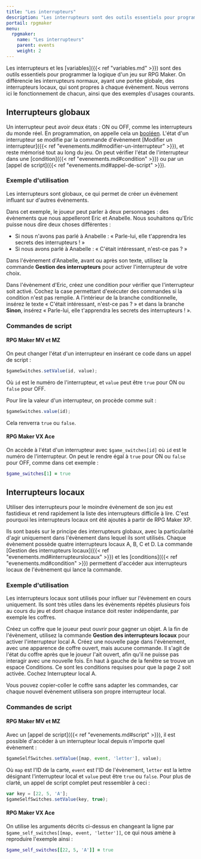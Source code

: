 ```yaml
---
title: "Les interrupteurs"
description: "Les interrupteurs sont des outils essentiels pour programmer la logique d'un jeu sur RPG Maker. Nous verrons ici leur fonctionnement ainsi que des exemples d'utilisation."
portail: rpgmaker
menu:
  rpgmaker:
    name: "Les interrupteurs"
    parent: events
    weight: 2
---
```


Les interrupteurs et les [variables]({{< ref "variables.md" >}}) sont des outils essentiels pour programmer la logique d'un jeu sur RPG Maker. On différencie les interrupteurs normaux, ayant une portée globale, des interrupteurs locaux, qui sont propres à chaque évènement. Nous verrons ici le fonctionnement de chacun, ainsi que des exemples d'usages courants.

## Interrupteurs globaux

Un interrupteur peut avoir deux états : ON ou OFF, comme les interrupteurs du monde réel. En programmation, on appelle cela un [booléen](https://fr.wikipedia.org/wiki/Bool%C3%A9en). L'état d'un interrupteur se modifie par la commande d'évènement [Modifier un interrupteur]({{< ref "evenements.md#modifier-un-interrupteur" >}}), et reste mémorisé tout au long du jeu. On peut vérifier l'état de l'interrupteur dans une [condition]({{< ref "evenements.md#condition" >}}) ou par un [appel de script]({{< ref "evenements.md#appel-de-script" >}}).

### Exemple d'utilisation

Les interrupteurs sont globaux, ce qui permet de créer un évènement influant sur d'autres évènements.

Dans cet exemple, le joueur peut parler à deux personnages : des évènements que nous appelleront Eric et Anabelle. Nous souhaitons qu'Eric puisse nous dire deux choses différentes :

- Si nous n'avons pas parlé à Anabelle : « Parle-lui, elle t'apprendra les secrets des interrupteurs ! »
- Si nous avons parlé à Anabelle : « C'était intéressant, n'est-ce pas ? »

Dans l'évènement d'Anabelle, avant ou après son texte, utilisez la commande **Gestion des interrupteurs** pour activer l'interrupteur de votre choix.

Dans l'évènement d'Eric, créez une condition pour vérifier que l'interrupteur soit activé. Cochez la case permettant d'exécuter des commandes si la condition n'est pas remplie. A l'intérieur de la branche conditionnelle, insérez le texte « C'était intéressant, n'est-ce pas ? » et dans la branche **Sinon**, insérez « Parle-lui, elle t'apprendra les secrets des interrupteurs ! ».

### Commandes de script

#### RPG Maker MV et MZ

On peut changer l'état d'un interrupteur en insérant ce code dans un appel de script :

```js
$gameSwitches.setValue(id, value);
```

Où `id` est le numéro de l'interrupteur, et `value` peut être `true` pour ON ou `false` pour OFF.

Pour lire la valeur d'un interrupteur, on procède comme suit :

```js
$gameSwitches.value(id);
```

Cela renverra `true` ou `false`.

#### RPG Maker VX Ace

On accède à l'état d'un interrupteur avec `$game_switches[id]` où `id` est le numéro de l'interrupteur. On peut le rendre égal à `true` pour ON ou `false` pour OFF, comme dans cet exemple :

```ruby
$game_switches[1] = true
```

## Interrupteurs locaux

Utiliser des interrupteurs pour le moindre évènement de son jeu est fastidieux et rend rapidement la liste des interrupteurs difficile à lire. C'est pourquoi les interrupteurs locaux ont été ajoutés à partir de RPG Maker XP.

Ils sont basés sur le principe des interrupteurs globaux, avec la particularité d'agir uniquement dans l'évènement dans lequel ils sont utilisés. Chaque évènement possède quatre interrupteurs locaux A, B, C et D. La commande [Gestion des interrupteurs locaux]({{< ref "evenements.md#interrupteurslocaux" >}}) et les [conditions]({{< ref "evenements.md#condition" >}}) permettent d'accéder aux interrupteurs locaux de l'évènement qui lance la commande.

### Exemple d'utilisation

Les interrupteurs locaux sont utilisés pour influer sur l'évènement en cours uniquement. Ils sont très utiles dans les évènements répétés plusieurs fois au cours du jeu et dont chaque instance doit rester indépendante, par exemple les coffres.

Créez un coffre que le joueur peut ouvrir pour gagner un objet. A la fin de l'évènement, utilisez la commande **Gestion des interrupteurs locaux** pour activer l'interrupteur local A. Créez une nouvelle page dans l'évènement, avec une apparence de coffre ouvert, mais aucune commande. Il s'agit de l'état du coffre après que le joueur l'ait ouvert, afin qu'il ne puisse pas interagir avec une nouvelle fois. En haut à gauche de la fenêtre se trouve un espace Conditions. Ce sont les conditions requises pour que la page 2 soit activée. Cochez Interrupteur local A.

Vous pouvez copier-coller le coffre sans adapter les commandes, car chaque nouvel évènement utilisera son propre interrupteur local.

### Commandes de script

#### RPG Maker MV et MZ

Avec un [appel de script]({{< ref "evenements.md#script" >}}), il est possible d'accéder à un interrupteur local depuis n'importe quel évènement :

```js
$gameSelfSwitches.setValue([map, event, 'letter'], value);
```

Où `map` est l'ID de la carte, `event` est l'ID de l'évènement, `letter` est la lettre désignant l'interrupteur local et `value` peut être `true` ou `false`. Pour plus de clarté, un appel de script complet peut ressembler à ceci :

```js
var key = [22, 5, 'A'];
$gameSelfSwitches.setValue(key, true);
```

#### RPG Maker VX Ace

On utilise les arguments décrits ci-dessus en changeant la ligne par `$game_self_switches[[map, event, 'letter']]`, ce qui nous amène à reproduire l'exemple ainsi :

```ruby
$game_self_switches[[22, 5, 'A']] = true
```
